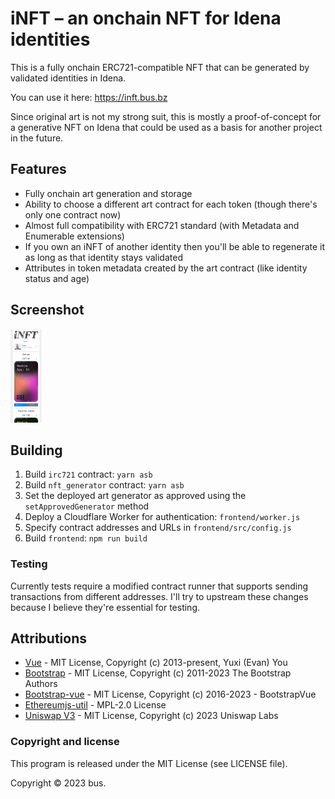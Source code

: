 # iNFT – an onchain NFT for Idena identities

This is a fully onchain ERC721-compatible NFT that can be generated by validated identities in Idena.

You can use it here: https://inft.bus.bz

Since original art is not my strong suit, this is mostly a proof-of-concept for a generative NFT on Idena that could be used as a basis for another project in the future.

## Features
* Fully onchain art generation and storage
* Ability to choose a different art contract for each token (though there's only one contract now)
* Almost full compatibility with ERC721 standard (with Metadata and Enumerable extensions)
* If you own an iNFT of another identity then you'll be able to regenerate it as long as that identity stays validated
* Attributes in token metadata created by the art contract (like identity status and age)

## Screenshot
<img src="/screenshots/inft_1.png?raw=true" height="150">

## Building

1. Build `irc721` contract: `yarn asb`
2. Build `nft_generator` contract: `yarn asb`
3. Set the deployed art generator as approved using the `setApprovedGenerator` method
4. Deploy a Cloudflare Worker for authentication: `frontend/worker.js`
5. Specify contract addresses and URLs in `frontend/src/config.js`
6. Build `frontend`: `npm run build`

### Testing
Currently tests require a modified contract runner that supports sending transactions from different addresses. I'll try to upstream these changes because I believe they're essential for testing.

## Attributions
* [Vue](https://github.com/vuejs/vue/) - MIT License, Copyright (c) 2013-present, Yuxi (Evan) You
* [Bootstrap](https://github.com/twbs/bootstrap) - MIT License, Copyright (c) 2011-2023 The Bootstrap Authors
* [Bootstrap-vue](https://github.com/bootstrap-vue/bootstrap-vue) - MIT License, Copyright (c) 2016-2023 - BootstrapVue
* [Ethereumjs-util](https://github.com/ethereumjs/ethereumjs-monorepo/tree/master/packages/util) - MPL-2.0 License
* [Uniswap V3](https://github.com/Uniswap/v3-periphery) - MIT License, Copyright (c) 2023 Uniswap Labs


### Copyright and license
This program is released under the MIT License (see LICENSE file).

Copyright © 2023 bus.

